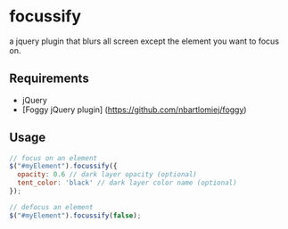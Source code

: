 focussify
=========

a jquery plugin that blurs all screen except the element you want to focus on.

Requirements
-----------
* jQuery
* [Foggy jQuery plugin] (https://github.com/nbartlomiej/foggy)


Usage
-----

```javascript
// focus on an element
$("#myElement").focussify({
  opacity: 0.6 // dark layer opacity (optional)
  tent_color: 'black' // dark layer color name (optional)
});

// defocus an element
$("#myElement").focussify(false);

```
